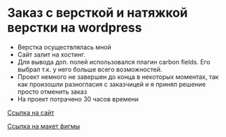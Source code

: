 # Заказ с версткой и натяжкой верстки на wordpress

* Верстка осуществлялась мной
* Сайт залит на хостинг.
* Для вывода доп. полей использовался плагин carbon fields. Его выбрал т.к. у него больше всего возможностей.
* Проект немного не завершен до конца в некоторых моментах, так как произошли разногласия с заказчицей и я принял решение просто отменить заказ
* На проект потрачено 30 часов времени

[Ссылка на сайт](https://2rara.ru/)

[Ссылка на макет фигмы](https://www.figma.com/design/MD6pAUvXNZxxWzjUX5h8cG/%D0%BB%D0%BE%D0%B3%D0%BE%D0%BF%D0%B5%D0%B4%D1%82%D0%B2%D0%B5%D1%80%D1%8C.%D1%80%D1%84-(Copy)?node-id=0-1&t=IgRao1YoNQepQXVv-1)
